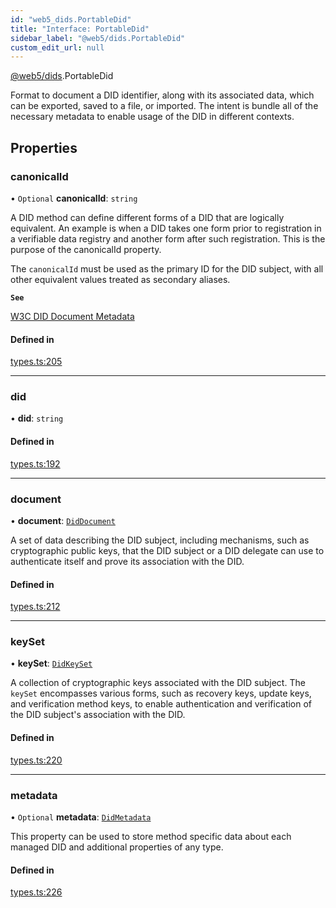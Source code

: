 ```yaml
---
id: "web5_dids.PortableDid"
title: "Interface: PortableDid"
sidebar_label: "@web5/dids.PortableDid"
custom_edit_url: null
---
```


[@web5/dids](../modules/web5_dids.md).PortableDid

Format to document a DID identifier, along with its associated data,
which can be exported, saved to a file, or imported. The intent is
bundle all of the necessary metadata to enable usage of the DID in
different contexts.

## Properties

### canonicalId

• `Optional` **canonicalId**: `string`

A DID method can define different forms of a DID that are logically
equivalent. An example is when a DID takes one form prior to registration
in a verifiable data registry and another form after such registration.
This is the purpose of the canonicalId property.

The `canonicalId` must be used as the primary ID for the DID subject,
with all other equivalent values treated as secondary aliases.

**`See`**

[W3C DID Document Metadata](https://www.w3.org/TR/did-core/#dfn-canonicalid)

#### Defined in

[types.ts:205](https://github.com/TBD54566975/web5-js/blob/ff920f5/packages/dids/src/types.ts#L205)

___

### did

• **did**: `string`

#### Defined in

[types.ts:192](https://github.com/TBD54566975/web5-js/blob/ff920f5/packages/dids/src/types.ts#L192)

___

### document

• **document**: [`DidDocument`](../modules/web5_dids.md#diddocument)

A set of data describing the DID subject, including mechanisms, such as
cryptographic public keys, that the DID subject or a DID delegate can use
to authenticate itself and prove its association with the DID.

#### Defined in

[types.ts:212](https://github.com/TBD54566975/web5-js/blob/ff920f5/packages/dids/src/types.ts#L212)

___

### keySet

• **keySet**: [`DidKeySet`](../modules/web5_dids.md#didkeyset)

A collection of cryptographic keys associated with the DID subject. The
`keySet` encompasses various forms, such as recovery keys, update keys,
and verification method keys, to enable authentication and verification
of the DID subject's association with the DID.

#### Defined in

[types.ts:220](https://github.com/TBD54566975/web5-js/blob/ff920f5/packages/dids/src/types.ts#L220)

___

### metadata

• `Optional` **metadata**: [`DidMetadata`](../modules/web5_dids.md#didmetadata)

This property can be used to store method specific data about
each managed DID and additional properties of any type.

#### Defined in

[types.ts:226](https://github.com/TBD54566975/web5-js/blob/ff920f5/packages/dids/src/types.ts#L226)
